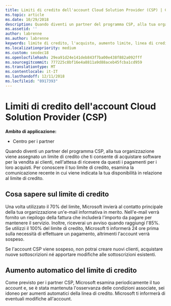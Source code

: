 ```yaml
---
title: Limiti di credito dell'account Cloud Solution Provider (CSP) | Centro per i partner
ms.topic: article
ms.date: 10/29/2018
description: Quando diventi un partner del programma CSP, alla tua organizzazione viene assegnato un limite di credito che ti consente di acquistare software per la vendita ai clienti, nell'attesa di ricevere da questi i pagamenti per i loro acquisti.
ms.assetid: ''
author: labrenne
ms.author: labrenne
keywords: limite di credito, l'acquisto, aumento limite, linea di credito
ms.localizationpriority: medium
ms.custom: seodec18
ms.openlocfilehash: 29ea91d24e141deb843f7ba00e438f882a092fff
ms.sourcegitcommit: 777225c8bf16e4a8811a9d88aceb45fcba1cd959
ms.translationtype: MT
ms.contentlocale: it-IT
ms.lasthandoff: 12/11/2018
ms.locfileid: "8917393"
---
```

# <a name="cloud-solution-provider-csp-account-credit-limits"></a>Limiti di credito dell'account Cloud Solution Provider (CSP)

**Ambito di applicazione:**

- Centro per i partner

Quando diventi un partner del programma CSP, alla tua organizzazione viene assegnato un limite di credito che ti consente di acquistare software per la vendita ai clienti, nell'attesa di ricevere da questi i pagamenti per i loro acquisti. Per conoscere il tuo limite di credito, esamina la comunicazione recente in cui viene indicata la tua disponibilità in relazione al limite di credito.  

## <a name="what-you-need-to-know-about-your-credit-limit"></a>Cosa sapere sul limite di credito

Una volta utilizzato il 70% del limite, Microsoft invierà al contatto principale della tua organizzazione un'e-mail informativa in merito. Nell'e-mail verrà fornito un riepilogo della fattura che includerà l'importo da pagare per mantenere il servizio. Inoltre, riceverai un avviso quando raggiungi l'85%. Se utilizzi il 100% del limite di credito, Microsoft ti informerà 24 ore prima sulla necessità di effettuare un pagamento, altrimenti l'account verrà sospeso. 

Se l'account CSP viene sospeso, non potrai creare nuovi clienti, acquistare nuove sottoscrizioni né apportare modifiche alle sottoscrizioni esistenti.

## <a name="automatic-credit-limit-increase"></a>Aumento automatico del limite di credito

Come previsto per i partner CSP, Microsoft esamina periodicamente il tuo account e, se è stata mantenuta l'osservanza delle condizioni associate, sei idoneo per aumenti automatici della linea di credito. Microsoft ti informerà di eventuali modifiche all'account. 